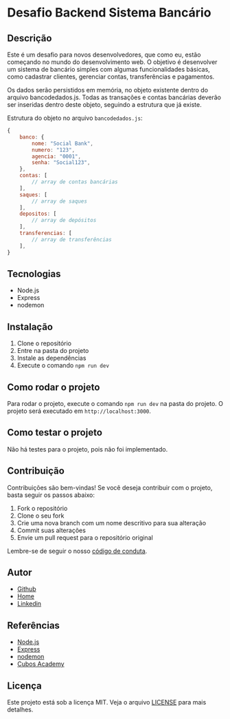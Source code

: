 # Desafio Backend Sistema Bancário

## Descrição

Este é um desafio para novos desenvolvedores, que como eu, estão começando no mundo do desenvolvimento web. O objetivo é desenvolver um sistema de bancário simples com algumas funcionalidades básicas, como cadastrar clientes, gerenciar contas, transferências e pagamentos. 

Os dados serão persistidos em memória, no objeto existente dentro do arquivo bancodedados.js. Todas as transações e contas bancárias deverão ser inseridas dentro deste objeto, seguindo a estrutura que já existe.

Estrutura do objeto no arquivo `bancodedados.js`:

```javascript
{
    banco: {
        nome: "Social Bank",
        numero: "123",
        agencia: "0001",
        senha: "Social123",
    },
    contas: [
        // array de contas bancárias
    ],
    saques: [
        // array de saques
    ],
    depositos: [
        // array de depósitos
    ],
    transferencias: [
        // array de transferências
    ],
}
```



## Tecnologias

- Node.js
- Express
- nodemon

## Instalação

1. Clone o repositório
2. Entre na pasta do projeto
3. Instale as dependências
4. Execute o comando `npm run dev`

## Como rodar o projeto

Para rodar o projeto, execute o comando `npm run dev` na pasta do projeto. O projeto será executado em `http://localhost:3000`.

## Como testar o projeto

Não há testes para o projeto, pois não foi implementado.

## Contribuição

Contribuições são bem-vindas! Se você deseja contribuir com o projeto, basta seguir os passos abaixo:

1. Fork o repositório
2. Clone o seu fork
3. Crie uma nova branch com um nome descritivo para sua alteração
4. Commit suas alterações
5. Envie um pull request para o repositório original

Lembre-se de seguir o nosso [código de conduta](CODE_OF_CONDUCT.md).

## Autor

- [Github](https://github.com/Isaiasdevs)
- [Home ](https://isaiasdevs.com)
- [Linkedin](https://www.linkedin.com/in/isaias-ara%C3%BAjo/)

## Referências

- [Node.js](https://nodejs.org/en/)
- [Express](https://expressjs.com/)
- [nodemon](https://nodemon.io/)
- [Cubos Academy](https://cubos.academy/?utm_medium=cpc&utm_source=google&utm_term=cubos%20academy&utm_campaign=Conversion+-+Search+-+Branding+-+Cubos+Academy&hsa_acc=5207290999&hsa_cam=20983879844&hsa_grp=157905447106&hsa_ad=689370262212&hsa_src=g&hsa_tgt=kwd-1212716925774&hsa_kw=cubos%20academy&hsa_mt=e&hsa_net=adwords&hsa_ver=3&gad_source=1&gclid=Cj0KCQiA57G5BhDUARIsACgCYnxrf14GZFBS2uy7sNZOsSz8-bM9y2-0E5EZYoZ__ugzZT0Sq2DIWLEaAkCGEALw_wcB)

## Licença

Este projeto está sob a licença MIT. Veja o arquivo [LICENSE](LICENSE) para mais detalhes.
